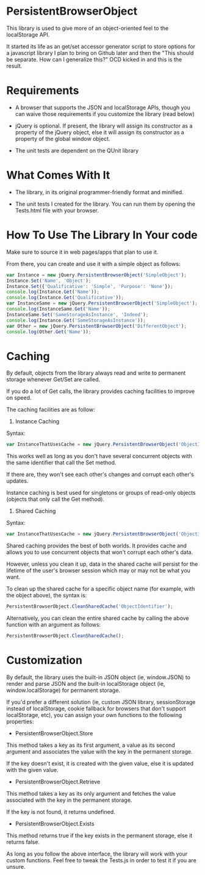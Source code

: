 PersistentBrowserObject
=======================

This library is used to give more of an object-oriented feel to the localStorage API.

It started its life as an get/set accessor generator script to store options for a javascript library I plan to bring on Github later and then the "This should be separate. How can I generalize this?" OCD kicked in and this is the result.

Requirements
============

- A browser that supports the JSON and localStorage APIs, though you can waive those requirements if you customize the library (read below)

- jQuery is optional. If present, the library will assign its constructor as a property of the jQuery object, else it will assign its constructor as a property of the global window object.

- The unit tests are dependent on the QUnit library

What Comes With It
==================

- The library, in its original programmer-friendly format and minified.

- The unit tests I created for the library. You can run them by opening the Tests.html file with your browser.

How To Use The Library In Your code
===================================

Make sure to source it in web pages/apps that plan to use it.

From there, you can create and use it with a simple object as follows:

```javascript
var Instance = new jQuery.PersistentBrowserObject('SimpleObject');       //Or just new PersistentBrowserObject('SimpleObject') if you don't use jQuery
Instance.Set('Name', 'Object');                                          //Using persistent storage to store the value 'Object' in the property 'Name' for all 'SimpleObject' objects
Instance.Set({'Qualificative': 'Simple', 'Purpose': 'None'});            //You can also take a shortcut and pass a single object which will contain Key:Value pairs to store
console.log(Instance.Get('Name'));                                       //logs 'Object'
console.log(Instance.Get('Qualificative'));                              //logs 'Simple'
var InstanceSame = new jQuery.PersistentBrowserObject('SimpleObject');   //We just created another object that works as an in-sync duplicate of the first object, because they are both 'SimpleObject'
console.log(InstanceSame.Get('Name'));                                   //logs 'Object'
InstanceSame.Set('SameStorageAsInstance', 'Indeed');
console.log(Instance.Get('SameStorageAsInstance'));                      //logs 'Indeed'
var Other = new jQuery.PersistentBrowserObject('DifferentObject'); 
console.log(Other.Get('Name'));                                          //logs 'undefined', because it is 'DifferentObject' and uses a different storage entry from 'SimpleObject'
```

Caching
=======

By default, objects from the library always read and write to permanent storage whenever Get/Set are called.

If you do a lot of Get calls, the library provides caching facilities to improve on speed.

The caching facilities are as follow:

1) Instance Caching

Syntax:

```javascript
var InstanceThatUsesCache = new jQuery.PersistentBrowserObject('ObjectIdentifier', jQuery.PersistentBrowserObject.Cache.Instance);  
```

This works well as long as you don't have several concurrent objects with the same identifier that call the Set method.

If there are, they won't see each other's changes and corrupt each other's updates.

Instance caching is best used for singletons or groups of read-only objects (objects that only call the Get method).

1) Shared Caching

Syntax:

```javascript
var InstanceThatUsesCache = new jQuery.PersistentBrowserObject('ObjectIdentifier', jQuery.PersistentBrowserObject.Cache.Shared);  
```

Shared caching provides the best of both worlds. It provides cache and allows you to use concurrent objects that won't corrupt each other's data.

However, unless you clean it up, data in the shared cache will persist for the lifetime of the user's browser session which may or may not be what you want.

To clean up the shared cache for a specific object name (for example, with the object above), the syntax is:

```javascript
PersistentBrowserObject.CleanSharedCache('ObjectIdentifier'); 
```

Alternatively, you can clean the entire shared cache by calling the above function with an argument as follows:

```javascript
PersistentBrowserObject.CleanSharedCache(); 
```

Customization
=============

By default, the library uses the built-in JSON object (ie, window.JSON) to render and parse JSON and the built-in localStorage object (ie, window.localStorage) for permanent storage.

If you'd prefer a different solution (ie, custom JSON library, sessionStorage instead of localStorage, cookie fallback for browsers that don't support localStorage, etc), you can assign your own functions to the following properties:

- PersistentBrowserObject.Store

This method takes a key as its first argument, a value as its second argument and associates the value with the key in the permanent storage.

If the key doesn't exist, it is created with the given value, else it is updated with the given value.

- PersistentBrowserObject.Retrieve

This method takes a key as its only argument and fetches the value associated with the key in the permanent storage.

If the key is not found, it returns undefined.

- PersistentBrowserObject.Exists

This method returns true if the key exists in the permanent storage, else it returns false.

As long as you follow the above interface, the library will work with your custom functions. Feel free to tweak the Tests.js in order to test it if you are unsure.
